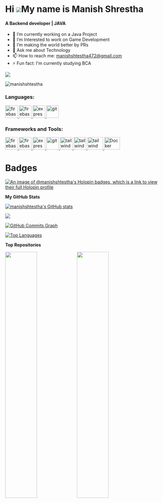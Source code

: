 # Hi ![](https://user-images.githubusercontent.com/18350557/176309783-0785949b-9127-417c-8b55-ab5a4333674e.gif)My name is Manish Shrestha

<h4>A Backend developer | JAVA </h4>

-   🔭 I’m currently working on a Java Project
-   🌱 I’m Interested to work on Game Development
-   👯 I’m making the world better by PRs
-   💬 Ask me about Technology
-   📫 How to reach me: manishshtestha472@gmail.com
-   ⚡ Fun fact: I'm currently studying BCA

<a href="https://www.github.com/manishshtestha" target="_blank" rel="noreferrer"><img
src="https://img.shields.io/github/followers/manishshtestha?logo=github&style=for-the-badge&color=0891b2&labelColor=1c1917" /></a>

<p align="left"> <img src="https://komarev.com/ghpvc/?username=manishshtestha&label=Profile%20views&color=0e75b6&style=flat" alt="manishshtestha" /> </p>


<h3 align="left">Languages:</h3>
<p align="left"> 
  <a href="https://www.python.com/" target="_blank" rel="noreferrer"> <img src="https://cdn4.iconfinder.com/data/icons/logos-and-brands/512/267_Python_logo-512.png" alt="firebase" width="40" height="40"/> </a> 
  <a href="https://firebase.google.com/" target="_blank" rel="noreferrer"> <img src="https://upload.wikimedia.org/wikipedia/commons/thumb/9/99/Unofficial_JavaScript_logo_2.svg/2048px-Unofficial_JavaScript_logo_2.svg.png" alt="firebase" width="40" height="40"/> </a> 
  <a href="https://flutter.dev" target="_blank" rel="noreferrer"> <img src="https://cdn-images-1.medium.com/max/1200/1*knHF_qpxdtS8h0Z8EeqowA.png" alt="express" width="40" height="40"/> </a> 
  <a href="https://git-scm.com/" target="_blank" rel="noreferrer"> <img src="https://cdn-icons-png.flaticon.com/512/226/226777.png" alt="git" width="40" height="40"/> </a> 
 </p>

<h3 align="left">Frameworks and Tools:</h3>
<p align="left">  <a href="https://firebase.google.com/" target="_blank" rel="noreferrer"> <img src="https://www.tutorialsteacher.com/Content/images/home/mongodb.svg" alt="firebase" width="40" height="40"/> </a> <a href="https://firebase.google.com/" target="_blank" rel="noreferrer"> <img src="https://www.vectorlogo.zone/logos/firebase/firebase-icon.svg" alt="firebase" width="40" height="40"/> </a> <a href="https://flutter.dev" target="_blank" rel="noreferrer"> <img src="https://wsofter.ru/wp-content/uploads/2017/12/node-express.png" alt="express" width="40" height="40"/> </a> <a href="https://git-scm.com/" target="_blank" rel="noreferrer"> <img src="https://img.icons8.com/nolan/512/github.png" alt="git" width="40" height="40"/> </a> <a href="https://tailwindcss.com/" target="_blank" rel="noreferrer"> <img src="https://www.vectorlogo.zone/logos/tailwindcss/tailwindcss-icon.svg" alt="tailwind" width="40" height="40"/> </a> <a href="https://tailwindcss.com/" target="_blank" rel="noreferrer"> <img src="https://seeklogo.com/images/N/nodejs-logo-FBE122E377-seeklogo.com.png" alt="tailwind" width="40" height="40"/> </a> </a> <a href="https://tailwindcss.com/" target="_blank" rel="noreferrer"> <img src="https://seeklogo.com/images/G/google-cloud-logo-ADE788217F-seeklogo.com.png" alt="tailwind" width="50" height="40"/> </a>  <a href="https://tailwindcss.com/" target="_blank" rel="noreferrer"> <img src="https://www.docker.com/wp-content/uploads/2022/03/Moby-logo.png" alt="Docker" width="50" height="40"/> </a> </p>

# Badges

[![An image of @manishshtestha's Holopin badges, which is a link to view their full Holopin profile](https://holopin.me/manishshtestha)](https://holopin.io/@manishshtestha)

<b>My GitHub Stats</b>

<a href="http://www.github.com/manishshtestha"><img src="https://github-readme-stats.vercel.app/api?username=manishshtestha&show_icons=true&hide=&count_private=true&title_color=22c55e&text_color=ffffff&icon_color=0891b2&bg_color=1c1917&hide_border=true&show_icons=true" alt="manishshtestha's GitHub stats" /></a>

<a href="http://www.github.com/manishshtestha"><img src="https://github-readme-streak-stats.herokuapp.com/?user=manishshtestha&stroke=ffffff&background=1c1917&ring=22c55e&fire=22c55e&currStreakNum=ffffff&currStreakLabel=22c55e&sideNums=ffffff&sideLabels=ffffff&dates=ffffff&hide_border=true" /></a>

<a href="http://www.github.com/manishshtestha"><img src="https://github-readme-activity-graph.cyclic.app/graph?username=manishshtestha&bg_color=1c1917&color=ffffff&line=0891b2&point=ffffff&area_color=1c1917&area=true&hide_border=true&custom_title=GitHub%20Commits%20Graph" alt="GitHub Commits Graph" /></a>

<a href="https://github.com/manishshtestha" align="left"><img src="https://github-readme-stats.vercel.app/api/top-langs/?username=manishshtestha&langs_count=10&title_color=22c55e&text_color=ffffff&icon_color=0891b2&bg_color=1c1917&hide_border=true&locale=en&custom_title=Top%20%Languages" alt="Top Languages" /></a>

<b>Top Repositories</b>

<div width="100%" align="center"><a href="https://github.com/manishshtestha/books" align="left"><img align="left" width="45%" src="https://github-readme-stats.vercel.app/api/pin/?username=manishshtestha&repo=books&title_color=22c55e&text_color=ffffff&icon_color=0891b2&bg_color=1c1917&hide_border=true&locale=en" /></a>
  <a href="https://github.com/manishshtestha/React-PHP" align="left"><img align="left" width="45%" src="https://github-readme-stats.vercel.app/api/pin/?username=manishshtestha&repo=React-PHP&title_color=22c55e&text_color=ffffff&icon_color=0891b2&bg_color=1c1917&hide_border=true&locale=en" /></a>
</div><br /><br /><br /><br /><br /><br /><br />
